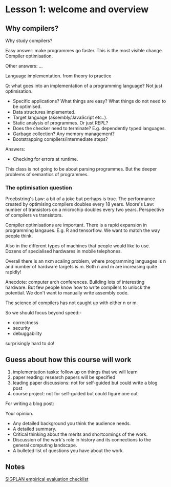 # Lesson 1: welcome and overview

## Why compilers?

Why study compilers?

Easy answer: make programmes go faster. This is the most visible change. Compiler optimisation.

Other answers: ...

Language implementation.
from theory to practice

Q: what goes into an implementation of a programming language?
Not just optimisation.

- Specific applications? What things are easy? What things do not need to be optimised.
- Data structures implemented.
- Target language (assembly/JavaScript etc..).
- Static analysis of programmes. Or just REPL?
- Does the checker need to terminate? E.g. dependently typed languages.
- Garbage collection? Any memory management?
- Bootstrapping compilers/intermediate steps?

Answers:

- Checking for errors at runtime.

This class is not going to be about parsing programmes.
But the deeper problems of semantics of programmes.

### The optimisation question

Proebstring's Law: a bit of a joke but perhaps is true.
The performance created by optimising compilers doubles every 18 years.
Moore's Law: number of transistors on a microchip doubles every two years.
Perspective of compilers vs transistors.

Compiler optimisations are important.
There is a rapid expansion in programming langaues.
E.g. R and tensorflow.
We want to match the way people think.

Also in the different types of machines that people would like to use.
Dozens of specialised hardwares in mobile telephones.

Overall there is an nxm scaling problem, where programming languages is n and number of hardware targets is m.
Both n and m are increasing quite rapidly!

Anecdote: computer arch conferences. Building lots of interesting hardware.
But few people know how to write compilers to unlock the potential.
We don't want to manually write assembly code.

The science of compilers has not caught up with either n or m.

So we should focus beyond speed:-

- correctness
- security
- debuggability

surprisingly hard to do!

## Guess about how this course will work

1. implementation tasks: follow up on things that we will learn
2. paper reading: research papers will be specified
3. leading paper discussions: not for self-guided but could write a blog post
4. course project: not for self-guided but could figure one out

For writing a blog post:

Your opinion.

- Any detailed background you think the audience needs.
- A detailed summary.
- Critical thinking about the merits and shortcomings of the work.
- Discussion of the work's role in history and its connections to the general computing landscape.
- A bulleted list of questions you have about the work.

## Notes

[SIGPLAN empirical evaluation checklist](./empirical-evaluation-guidelines.md)
